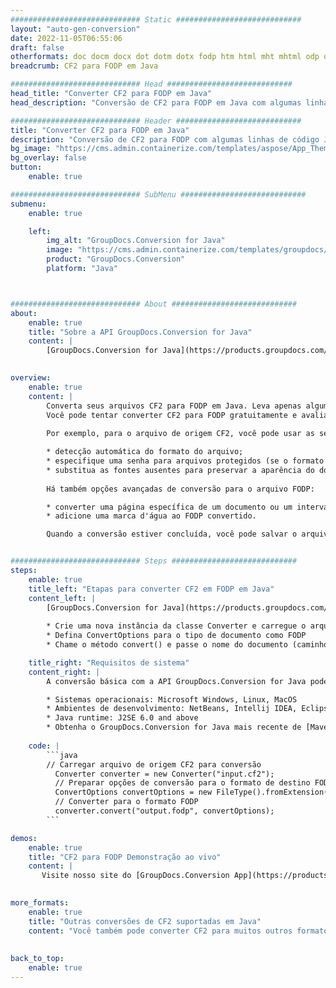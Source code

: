 ```yaml
---
############################# Static ############################
layout: "auto-gen-conversion"
date: 2022-11-05T06:55:06
draft: false
otherformats: doc docm docx dot dotm dotx fodp htm html mht mhtml odp odt otp pot potm potx pps ppsm ppsx ppt pptm pptx rtf
breadcrumb: CF2 para FODP em Java

############################# Head ############################
head_title: "Converter CF2 para FODP em Java"
head_description: "Conversão de CF2 para FODP em Java com algumas linhas de código. Converta mais de 160 formatos de arquivo usando a API de conversão de documentos do GroupDocs para Java"

############################# Header ############################
title: "Converter CF2 para FODP em Java"
description: "Conversão de CF2 para FODP com algumas linhas de código Java"
bg_image: "https://cms.admin.containerize.com/templates/aspose/App_Themes/V3/images/bg/header1.png"
bg_overlay: false
button:
    enable: true

############################# SubMenu ############################
submenu:
    enable: true

    left:
        img_alt: "GroupDocs.Conversion for Java"
        image: "https://cms.admin.containerize.com/templates/groupdocs/images/product-logos/90x90-noborder/groupdocs-conversion-java.png"
        product: "GroupDocs.Conversion"
        platform: "Java"



############################# About ############################
about:
    enable: true
    title: "Sobre a API GroupDocs.Conversion for Java"
    content: |
        [GroupDocs.Conversion for Java](https://products.groupdocs.com/conversion/java/) é uma API avançada de conversão de formato de arquivo para conversão entre formatos populares de imagem e documento, como Microsoft Office, OpenDocument, PDF, HTML, e-mail, CAD. e muito mais com apenas algumas linhas de código. A API nativa detecta automaticamente os formatos dos documentos originais e oferece muitas opções para personalizar os documentos convertidos. Juntamente com a função de extrair informações de um documento, ele também suporta o armazenamento em cache dos resultados da conversão para o disco local por padrão. No entanto, qualquer tipo de armazenamento em cache pode ser suportado pela implementação das interfaces apropriadas - Amazon S3, Dropbox, Google Drive, Windows Azure, Reddis ou quaisquer outras.
    

overview:
    enable: true
    content: |
        Converta seus arquivos CF2 para FODP em Java. Leva apenas algumas linhas de código Java em qualquer plataforma de sua escolha, como Windows, Linux, macOS.
        Você pode tentar converter CF2 para FODP gratuitamente e avaliar a qualidade dos resultados da conversão. Junto com scripts de conversão de arquivo simples, você pode tentar opções mais sofisticadas para carregar o arquivo de origem CF2 e armazenar a saída FODP. 
        
        Por exemplo, para o arquivo de origem CF2, você pode usar as seguintes opções de carregamento:

        * detecção automática do formato do arquivo;
        * especifique uma senha para arquivos protegidos (se o formato de arquivo for compatível);
        * substitua as fontes ausentes para preservar a aparência do documento.
        
        Há também opções avançadas de conversão para o arquivo FODP:

        * converter uma página específica de um documento ou um intervalo de páginas;
        * adicione uma marca d'água ao FODP convertido.

        Quando a conversão estiver concluída, você pode salvar o arquivo FODP no caminho do arquivo local ou em qualquer armazenamento de terceiros, como FTP, Amazon S3, Google Drive, Dropbox etc. Observe - para converter CF2 para FODP, você não precisa instalar nenhum software adicional, como MS Office, Open Office, Adobe Acrobat Reader etc.


############################# Steps ############################
steps:
    enable: true
    title_left: "Etapas para converter CF2 em FODP em Java"
    content_left: |
        [GroupDocs.Conversion for Java](https://products.groupdocs.com/conversion/java/) permite que os desenvolvedores convertam facilmente o arquivo CF2 para FODP com algumas linhas de código.
        
        * Crie uma nova instância da classe Converter e carregue o arquivo CF2 com o caminho completo
        * Defina ConvertOptions para o tipo de documento como FODP
        * Chame o método convert() e passe o nome do documento (caminho completo) e formato (FODP) como parâmetro

    title_right: "Requisitos de sistema"
    content_right: |
        A conversão básica com a API GroupDocs.Conversion for Java pode ser feita com apenas algumas linhas de código. Nossas APIs são suportadas em todas as principais plataformas e sistemas operacionais. Antes de executar o código abaixo, certifique-se de ter os seguintes pré-requisitos instalados em seu sistema.

        * Sistemas operacionais: Microsoft Windows, Linux, MacOS
        * Ambientes de desenvolvimento: NetBeans, Intellij IDEA, Eclipse, etc.
        * Java runtime: J2SE 6.0 and above
        * Obtenha o GroupDocs.Conversion for Java mais recente de [Maven](https://repository.groupdocs.com/webapp/#/artifacts/browse/tree/General/repo/com/groupdocs/groupdocs-conversion)
         
    code: |
        ```java    
        // Carregar arquivo de origem CF2 para conversão
          Converter converter = new Converter("input.cf2");
          // Preparar opções de conversão para o formato de destino FODP
          ConvertOptions convertOptions = new FileType().fromExtension("fodp").getConvertOptions();
          // Converter para o formato FODP
          converter.convert("output.fodp", convertOptions);
        ```

demos:
    enable: true
    title: "CF2 para FODP Demonstração ao vivo"
    content: |
       Visite nosso site do [GroupDocs.Conversion App](https://products.groupdocs.app/conversion/family) e experimente a conversão de CF2 para FODP agora. A demonstração gratuita tem os seguintes benefícios
          

more_formats:
    enable: true
    title: "Outras conversões de CF2 suportadas em Java"
    content: "Você também pode converter CF2 para muitos outros formatos de arquivo. Por favor, veja a lista abaixo."
       
       
back_to_top:
    enable: true
---
```

